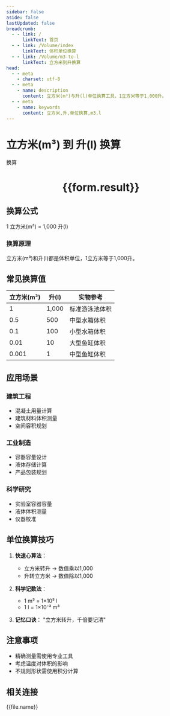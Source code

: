```yaml
---
sidebar: false
aside: false
lastUpdated: false
breadcrumb:
  - - link: /
      linkText: 首页
  - - link: /Volume/index
      linkText: 体积单位换算
  - - link: /Volume/m3-to-l
      linkText: 立方米到升换算
head:
  - - meta
    - charset: utf-8
  - - meta
    - name: description
      content: 立方米(m³)与升(l)单位换算工具，1立方米等于1,000升。
  - - meta
    - name: keywords
      content: 立方米,升,单位换算,m3,l
---
```


# 立方米(m³) 到 升(l) 换算

<script setup>
import { onMounted, reactive, inject ,ref  } from 'vue'
import { NButton,NForm ,NFormItem,NInput,NInputNumber,NSelect,NCard,useMessage ,NGrid ,NGi } from 'naive-ui'
import { defineClientComponent } from 'vitepress'
import { Volume } from '../files';

const convert = inject('convert')
const formRef = ref(null);
const rules = {
  number:{
    required: true,
    type: 'number',
    trigger: "blur"
  }
}
const form = reactive({
  number:null,
  result:'',
  title:'立方米(m³)到升(l)换算'
})

const convertHandler = (e) => {
  e.preventDefault();
  formRef.value?.validate((errors)=>{
    if (!errors) {
      form.result = `${form.number} m³ = ${convert(form.number).from('m3').to('l')} l`
    }
  })
}
</script>

<n-form size="large" :model="form" ref='formRef' :rules="rules">
  <n-form-item label="数值" path="number">
    <n-input-number size="large" style="width:100%" :min="0" v-model:value="form.number" placeholder="请输入立方米数值" />
  </n-form-item>
  <n-form-item>
    <n-button type="info" style="width:100%" @click="convertHandler">换算</n-button>
  </n-form-item>
</n-form>
<n-card embedded :bordered="false" hoverable>
  <div style="text-align:center">
    <h1>{{form.result}}</h1>
  </div>
</n-card>

## 换算公式
1 立方米(m³) = 1,000 升(l)

### 换算原理
立方米(m³)和升(l)都是体积单位，1立方米等于1,000升。

## 常见换算值
| 立方米(m³) | 升(l) | 实物参考                 |
|-----------|------|--------------------------|
| 1         | 1,000 | 标准游泳池体积            |
| 0.5       | 500 | 中型水箱体积              |
| 0.1       | 100 | 小型水箱体积              |
| 0.01      | 10 | 大型鱼缸体积              |
| 0.001     | 1 | 中型鱼缸体积              |

## 应用场景
### 建筑工程
- 混凝土用量计算
- 建筑材料体积测量
- 空间容积规划

### 工业制造
- 容器容量设计
- 液体存储计算
- 产品包装规划

### 科学研究
- 实验室容器容量
- 液体体积测量
- 仪器校准

## 单位换算技巧
1. **快速心算法**：
   - 立方米转升 → 数值乘以1,000
   - 升转立方米 → 数值除以1,000

2. **科学记数法**：
   - 1 m³ = 1×10³ l
   - 1 l = 1×10⁻³ m³

3. **记忆口诀**：
   "立方米转升，千倍要记清"

## 注意事项
- 精确测量需使用专业工具
- 考虑温度对体积的影响
- 不规则形状需使用积分计算

## 相关连接
<n-grid x-gap="12" :cols="2">
  <n-gi v-for="(file, index) in Volume" :key="index">
    <n-button
      text
      tag="a"
      :href="file.path"
      type="info"
    >
      {{file.name}}
    </n-button>
  </n-gi>
</n-grid>